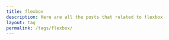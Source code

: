 ```yaml
---
title: flexbox
description: Here are all the posts that related to flexbox
layout: tag
permalink: /tags/flexbox/
---
```

